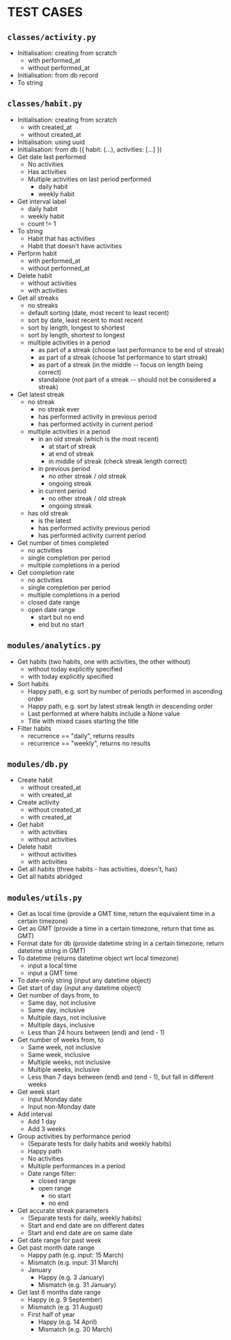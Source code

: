 # TEST CASES

## `classes/activity.py`
- Initialisation: creating from scratch
    - with performed_at
    - without performed_at
- Initialisation: from db record
- To string

## `classes/habit.py`
- Initialisation: creating from scratch
    - with created_at
    - without created_at
- Initialisation: using uuid
- Initialisation: from db ({ habit: (...), activities: [...] })
- Get date last performed
    - No activities
    - Has activities
    - Multiple activities on last period performed
        - daily habit
        - weekly habit
- Get interval label
    - daily habit
    - weekly habit
    - count != 1
- To string
    - Habit that has activities
    - Habit that doesn't have activities
- Perform habit
    - with performed_at
    - without performed_at
- Delete habit
    - without activities
    - with activities
- Get all streaks
    - no streaks
    - default sorting (date, most recent to least recent)
    - sort by date, least recent to most recent
    - sort by length, longest to shortest
    - sort by length, shortest to longest
    - multiple activities in a period
        - as part of a streak (choose last performance to be end of streak)
        - as part of a streak (choose 1st performance to start streak)
        - as part of a streak (in the middle -- focus on length being correct)
        - standalone (not part of a streak -- should not be considered a streak)
- Get latest streak
    - no streak
        - no streak ever
        - has performed activity in previous period
        - has performed activity in current period
    - multiple activities in a period
        - in an old streak (which is the most recent)
            - at start of streak
            - at end of streak
            - in middle of streak (check streak length correct)
        - in previous period
            - no other streak / old streak
            - ongoing streak
        - in current period
            - no other streak / old streak
            - ongoing streak
    - has old streak
        - is the latest
        - has performed activity previous period
        - has performed activity current period
- Get number of times completed
    - no activities
    - single completion per period
    - multiple completions in a period
- Get completion rate
    - no activities
    - single completion per period
    - multiple completions in a period
    - closed date range
    - open date range
        - start but no end
        - end but no start

## `modules/analytics.py`
- Get habits (two habits, one with activities, the other without)
    - without today explicitly specified
    - with today explicitly specified
- Sort habits
    - Happy path, e.g. sort by number of periods performed in ascending order
    - Happy path, e.g. sort by latest streak length in descending order
    - Last performed at where habits include a None value
    - Title with mixed cases starting the title
- Filter habits
    - recurrence == "daily", returns results
    - recurrence == "weekly", returns no results

## `modules/db.py`
- Create habit
    - without created_at
    - with created_at
- Create activity
    - without created_at
    - with created_at
- Get habit
    - with activities
    - without activities
- Delete habit
    - without activities
    - with activities
- Get all habits (three habits - has activities, doesn't, has)
- Get all habits abridged

## `modules/utils.py`
- Get as local time (provide a GMT time, return the equivalent time in a certain timezone)
- Get as GMT (provide a time in a certain timezone, return that time as GMT)
- Format date for db (provide datetime string in a certain timezone, return datetime string in GMT)
- To datetime (returns datetime object wrt local timezone)
    - input a local time
    - input a GMT time
- To date-only string (input any datetime object)
- Get start of day (input any datetime object)
- Get number of days from, to
    - Same day, not inclusive
    - Same day, inclusive
    - Multiple days, not inclusive
    - Multiple days, inclusive
    - Less than 24 hours between (end) and (end - 1)
- Get number of weeks from, to
    - Same week, not inclusive
    - Same week, inclusive
    - Multiple weeks, not inclusive
    - Multiple weeks, inclusive
    - Less than 7 days between (end) and (end - 1), but fall in different weeks
- Get week start
    - Input Monday date
    - Input non-Monday date
- Add interval
    - Add 1 day
    - Add 3 weeks
- Group activities by performance period 
  - (Separate tests for daily habits and weekly habits)
  - Happy path
  - No activities
  - Multiple performances in a period
  - Date range filter:
      - closed range
      - open range
          - no start
          - no end
- Get accurate streak parameters
    - (Separate tests for daily, weekly habits)
    - Start and end date are on different dates
    - Start and end date are on same date
- Get date range for past week
- Get past month date range
    - Happy path (e.g. input: 15 March)
    - Mismatch (e.g. input: 31 March)
    - January
        - Happy (e.g. 3 January)
        - Mismatch (e.g. 31 January)
- Get last 6 months date range
    - Happy (e.g. 9 September)
    - Mismatch (e.g. 31 August)
    - First half of year
        - Happy (e.g. 14 April)
        - Mismatch (e.g. 30 March)
